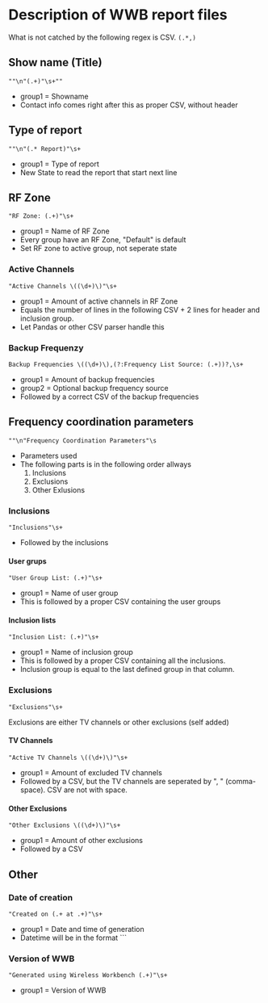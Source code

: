 # Description of WWB report files

What is not catched by the following regex is CSV.
```(.*,)```

## Show name (Title)

```""\n"(.+)"\s+""``` 
- group1 = Showname
- Contact info comes right after this as proper CSV, without header

## Type of report

```""\n"(.* Report)"\s+``` 
- group1 = Type of report
- New State to read the report that start next line

## RF Zone

```"RF Zone: (.+)"\s+```
- group1 = Name of RF Zone
- Every group have an RF Zone, "Default" is default
- Set RF zone to active group, not seperate state

### Active Channels

```"Active Channels \((\d+)\)"\s+```
- group1 = Amount of active channels in RF Zone
- Equals the number of lines in the following CSV + 2 lines for header and inclusion group.
- Let Pandas or other CSV parser handle this

### Backup Frequenzy

```Backup Frequencies \((\d+)\),(?:Frequency List Source: (.+))?,\s+```
- group1 = Amount of backup frequencies
- group2 = Optional backup frequency source
- Followed by a correct CSV of the backup frequencies


## Frequency coordination parameters

```""\n"Frequency Coordination Parameters"\s```
- Parameters used
- The following parts is in the following order allways
    1. Inclusions
    2. Exclusions
    3. Other Exlusions

### Inclusions

```"Inclusions"\s+```
- Followed by the inclusions

#### User grups

```"User Group List: (.+)"\s+```
- group1 = Name of user group
- This is followed by a proper CSV containing the user groups

#### Inclusion lists

```"Inclusion List: (.+)"\s+```
- group1 = Name of inclusion group
- This is followed by a proper CSV containing all the inclusions.
- Inclusion group is equal to the last defined group in that column.

### Exclusions

```"Exclusions"\s+```

Exclusions are either TV channels or other exclusions (self added)

#### TV Channels

```"Active TV Channels \((\d+)\)"\s+```
- group1 = Amount of excluded TV channels
- Followed by a CSV, but the TV channels are seperated by ", " (comma-space). CSV are not with space.

#### Other Exclusions

```"Other Exclusions \((\d+)\)"\s+```
- group1 = Amount of other exclusions
- Followed by a CSV


## Other 

### Date of creation

```"Created on (.+ at .+)"\s+```
- group1 = Date and time of generation
- Datetime will be in the format ```

### Version of WWB

```"Generated using Wireless Workbench (.+)"\s+```
- group1 = Version of WWB


